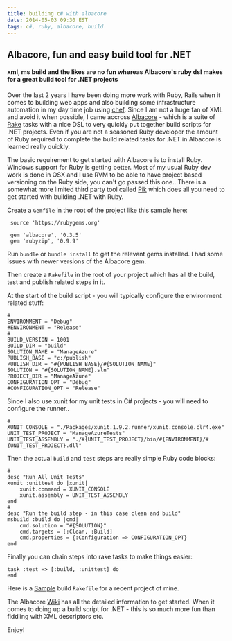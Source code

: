 ```yaml
---
title: building c# with albacore
date: 2014-05-03 09:30 EST
tags: c#, ruby, albacore, build
---
```



## Albacore, fun and easy build tool for .NET

#### xml, ms build and the likes are no fun whereas Albacore's ruby dsl makes for a great build tool for .NET projects

Over the last 2 years I have been doing more work with Ruby, Rails when it comes to building web apps and also building some
infrastructure automation in my day time job using [chef](http://www.getchef.com/chef/). Since I am not a huge fan of XML and
avoid it when possible, I came accross [Albacore](http://albacorebuild.net/) - which is a suite of [Rake](http://rake.rubyforge.org/)
tasks with a nice DSL to very quickly put together build scripts for .NET projects. Even if you are not a seasoned Ruby developer
the amount of Ruby required to complete the build related tasks for .NET in Albacore is learned really quickly.

The basic requirement to get started with Albacore is to install Ruby. Windows support for Ruby is getting better. Most of my usual
Ruby dev work is done in OSX and I use RVM to be able to have project based versioning on the Ruby side, you can't go passed this one.. There is a somewhat more limited third party tool called [Pik](https://github.com/vertiginous/pik) which does all you need to get started with building .NET with Ruby.

Create a `Gemfile` in the root of the project like this sample here:

	 source 'https://rubygems.org'

	 gem 'albacore', '0.3.5'
	 gem 'rubyzip', '0.9.9'

Run `bundle` or `bundle install` to get the relevant gems installed. I had some issues with newer versions of the Albacore gem.

Then create a `Rakefile` in the root of your project which has all the build, test and publish related steps in it.

At the start of the build script - you will typically configure the environment related stuff:

	#
	ENVIRONMENT = "Debug"
	#ENVIRONMENT = "Release"
	#
	BUILD_VERSION = 1001
	BUILD_DIR = "build"
	SOLUTION_NAME = "ManageAzure"
	PUBLISH_BASE = "c:/publish"
	PUBLISH_DIR = "#{PUBLISH_BASE}/#{SOLUTION_NAME}"
	SOLUTION = "#{SOLUTION_NAME}.sln"
	PROJECT_DIR = "ManageAzure"
	CONFIGURATION_OPT = "Debug"
	#CONFIGURATION_OPT = "Release"

Since I also use xunit for my unit tests in C# projects - you will need to configure the runner..

	#
	XUNIT_CONSOLE = "./Packages/xunit.1.9.2.runner/xunit.console.clr4.exe"
	UNIT_TEST_PROJECT = "ManageAzureTests"
	UNIT_TEST_ASSEMBLY = "./#{UNIT_TEST_PROJECT}/bin/#{ENVIRONMENT}/#{UNIT_TEST_PROJECT}.dll"

Then the actual `build` and `test` steps are really simple Ruby code blocks:

	#
	desc "Run All Unit Tests"
	xunit :unittest do |xunit|
	    xunit.command = XUNIT_CONSOLE
	    xunit.assembly = UNIT_TEST_ASSEMBLY
	end
	#
	desc "Run the build step - in this case clean and build"
	msbuild :build do |cmd|
		cmd.solution = "#{SOLUTION}"
		cmd.targets = [:Clean, :Build]
		cmd.properties = {:Configuration => CONFIGURATION_OPT}
	end

Finally you can chain steps into rake tasks to make things easier:

	task :test => [:build, :unittest] do
	end


Here is a [Sample](https://github.com/netflakes/AzureManagement/blob/master/RakeFile) build `Rakefile` for a recent project of mine.

The Albacore [Wiki](https://github.com/Albacore/albacore/wiki) has all the detailed information to get started.  When it comes to doing up a build script for .NET - this is so much more fun than fiddling with XML descriptors etc.

Enjoy!